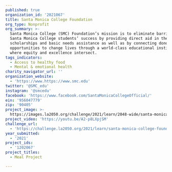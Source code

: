 ```yaml
---
published: true
organization_id: '2021067'
title: Santa Monica College Foundation
org_type: Nonprofit
org_summary: >-
  Santa Monica College (SMC) Foundation’s mission is to eliminate barriers to
  Santa Monica College students’ success by providing direct aid in the form of
  scholarships and basic needs assistance as well as by connecting donors with
  opportunities to change lives through a world-class educational institution
  where equity and excellence intersect.
tags_indicators:
  - Access to healthy food
  - Mental & emotional health
charity_navigator_url: ''
organization_website:
  - 'https://www.https://www.smc.edu'
twitter: '@SMC_edu'
instagram: '@smcedu'
facebook: 'https://www.facebook.com/SantaMonicaCollegeOfficial/'
ein: '956047779'
zip: '90405'
project_image: >-
  https://images.la2050.org/challenge/2021/learn/2048-wide/santa-monica-college-foundation.jpg
project_video: 'https://youtu.be/A2-p8LXpjSM'
challenge_url:
  - 'https://challenge.la2050.org/2021/learn/santa-monica-college-foundation/'
year_submitted:
  - '2021'
project_ids:
  - '1202067'
project_titles:
  - Meal Project

---
```

